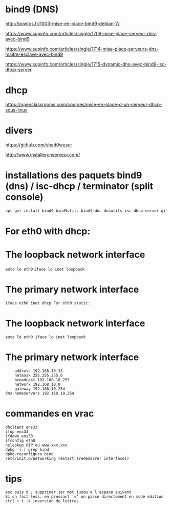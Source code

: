 # bind9 (DNS)

http://powtos.fr/1003-mise-en-place-bind9-debian-7/

https://www.supinfo.com/articles/single/1709-mise-place-serveur-dns-avec-bind9

https://www.supinfo.com/articles/single/1714-mise-place-serveurs-dns-maitre-esclave-avec-bind9

https://www.supinfo.com/articles/single/1715-dynamic-dns-avec-bind9-isc-dhcp-server


# dhcp

https://openclassrooms.com/courses/mise-en-place-d-un-serveur-dhcp-sous-linux

# divers

https://github.com/shad0wuser

http://www.installerunserveur.com/

# installations des paquets bind9 (dns) / isc-dhcp / terminator (split console)

```bash
apt-get install bind9 bind9utils bind9-doc dnsutils isc-dhcp-server git terminator
```

# For eth0 with dhcp:

# The loopback network interface
`auto lo eth0`
`iface lo inet loopback`

# The primary network interface
`iface eth0 inet dhcp
For eth0 static:`

# The loopback network interface
`auto lo eth0
iface lo inet loopback`

# The primary network interface
```iface eth0 inet static
    address 192.168.10.33
    netmask 255.255.255.0
    broadcast 192.168.10.255
    network 192.168.10.0
    gateway 192.168.10.254 
dns-nameservers 192.168.10.254
```

# commandes en vrac

```
dhclient ens33
ifup ens33
ifdown ens33
ifconfig eth0
nslookup @IP ou www.xxx.xxx
dpkg -l | grep bind
dpkg-reconfigure bind
/etc/init.d/networking restart (redemarrer interfaces)
```
# tips
```
esc puis d ; supprimer 1er mot jusqu'a l'espace suivant
Si on fait less, en pressant 'v' on passe directement en mode édition
ctrl + t -> inversion de lettres
```

